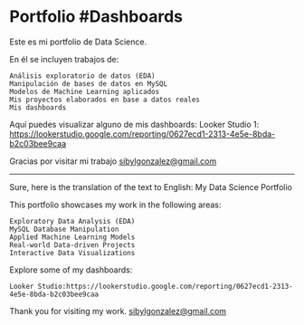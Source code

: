 # Portfolio #Dashboards
Este es mi portfolio de Data Science.

En él se incluyen trabajos de:

    Análisis exploratorio de datos (EDA)
    Manipulación de bases de datos en MySQL
    Modelos de Machine Learning aplicados
    Mis proyectos elaborados en base a datos reales
    Mis dashboards
    
Aquí puedes visualizar alguno de mis dashboards:
    Looker Studio 1: https://lookerstudio.google.com/reporting/0627ecd1-2313-4e5e-8bda-b2c03bee9caa
     

Gracias por visitar mi trabajo
sibylgonzalez@gmail.com

----------------------------------------------
Sure, here is the translation of the text to English:
My Data Science Portfolio

This portfolio showcases my work in the following areas:

    Exploratory Data Analysis (EDA)
    MySQL Database Manipulation
    Applied Machine Learning Models
    Real-world Data-driven Projects
    Interactive Data Visualizations

Explore some of my dashboards:

    Looker Studio:https://lookerstudio.google.com/reporting/0627ecd1-2313-4e5e-8bda-b2c03bee9caa
    
Thank you for visiting my work.
sibylgonzalez@gmail.com

